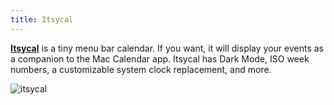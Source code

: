 ```yaml
---
title: Itsycal
---
```


[**Itsycal**](https://www.mowglii.com/itsycal/) is a tiny menu bar calendar. If you want, it will display your events as a companion to the Mac Calendar app. Itsycal has Dark Mode, ISO week numbers, a customizable system clock replacement, and more.

![itsycal](/itsycal.webp)
